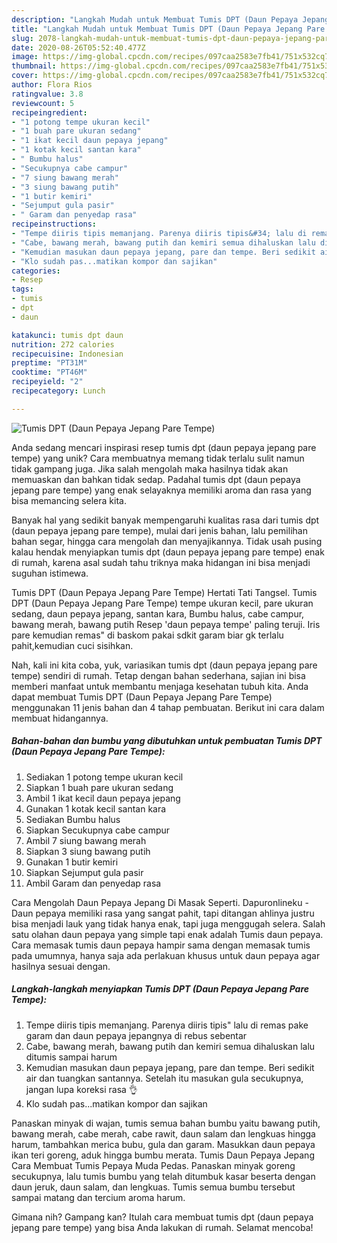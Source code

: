 ```yaml
---
description: "Langkah Mudah untuk Membuat Tumis DPT (Daun Pepaya Jepang Pare Tempe) yang Enak"
title: "Langkah Mudah untuk Membuat Tumis DPT (Daun Pepaya Jepang Pare Tempe) yang Enak"
slug: 2078-langkah-mudah-untuk-membuat-tumis-dpt-daun-pepaya-jepang-pare-tempe-yang-enak
date: 2020-08-26T05:52:40.477Z
image: https://img-global.cpcdn.com/recipes/097caa2583e7fb41/751x532cq70/tumis-dpt-daun-pepaya-jepang-pare-tempe-foto-resep-utama.jpg
thumbnail: https://img-global.cpcdn.com/recipes/097caa2583e7fb41/751x532cq70/tumis-dpt-daun-pepaya-jepang-pare-tempe-foto-resep-utama.jpg
cover: https://img-global.cpcdn.com/recipes/097caa2583e7fb41/751x532cq70/tumis-dpt-daun-pepaya-jepang-pare-tempe-foto-resep-utama.jpg
author: Flora Rios
ratingvalue: 3.8
reviewcount: 5
recipeingredient:
- "1 potong tempe ukuran kecil"
- "1 buah pare ukuran sedang"
- "1 ikat kecil daun pepaya jepang"
- "1 kotak kecil santan kara"
- " Bumbu halus"
- "Secukupnya cabe campur"
- "7 siung bawang merah"
- "3 siung bawang putih"
- "1 butir kemiri"
- "Sejumput gula pasir"
- " Garam dan penyedap rasa"
recipeinstructions:
- "Tempe diiris tipis memanjang. Parenya diiris tipis&#34; lalu di remas pake garam dan daun pepaya jepangnya di rebus sebentar"
- "Cabe, bawang merah, bawang putih dan kemiri semua dihaluskan lalu ditumis sampai harum"
- "Kemudian masukan daun pepaya jepang, pare dan tempe. Beri sedikit air dan tuangkan santannya. Setelah itu masukan gula secukupnya, jangan lupa koreksi rasa 👌"
- "Klo sudah pas...matikan kompor dan sajikan"
categories:
- Resep
tags:
- tumis
- dpt
- daun

katakunci: tumis dpt daun 
nutrition: 272 calories
recipecuisine: Indonesian
preptime: "PT31M"
cooktime: "PT46M"
recipeyield: "2"
recipecategory: Lunch

---
```



![Tumis DPT (Daun Pepaya Jepang Pare Tempe)](https://img-global.cpcdn.com/recipes/097caa2583e7fb41/751x532cq70/tumis-dpt-daun-pepaya-jepang-pare-tempe-foto-resep-utama.jpg)

Anda sedang mencari inspirasi resep tumis dpt (daun pepaya jepang pare tempe) yang unik? Cara membuatnya memang tidak terlalu sulit namun tidak gampang juga. Jika salah mengolah maka hasilnya tidak akan memuaskan dan bahkan tidak sedap. Padahal tumis dpt (daun pepaya jepang pare tempe) yang enak selayaknya memiliki aroma dan rasa yang bisa memancing selera kita.

Banyak hal yang sedikit banyak mempengaruhi kualitas rasa dari tumis dpt (daun pepaya jepang pare tempe), mulai dari jenis bahan, lalu pemilihan bahan segar, hingga cara mengolah dan menyajikannya. Tidak usah pusing kalau hendak menyiapkan tumis dpt (daun pepaya jepang pare tempe) enak di rumah, karena asal sudah tahu triknya maka hidangan ini bisa menjadi suguhan istimewa.

Tumis DPT (Daun Pepaya Jepang Pare Tempe) Hertati Tati Tangsel. Tumis DPT (Daun Pepaya Jepang Pare Tempe) tempe ukuran kecil, pare ukuran sedang, daun pepaya jepang, santan kara, Bumbu halus, cabe campur, bawang merah, bawang putih Resep &#39;daun pepaya tempe&#39; paling teruji. Iris pare kemudian remas&#34; di baskom pakai sdkit garam biar gk terlalu pahit,kemudian cuci sisihkan.


Nah, kali ini kita coba, yuk, variasikan tumis dpt (daun pepaya jepang pare tempe) sendiri di rumah. Tetap dengan bahan sederhana, sajian ini bisa memberi manfaat untuk membantu menjaga kesehatan tubuh kita. Anda dapat membuat Tumis DPT (Daun Pepaya Jepang Pare Tempe) menggunakan 11 jenis bahan dan 4 tahap pembuatan. Berikut ini cara dalam membuat hidangannya.

<!--inarticleads1-->

##### Bahan-bahan dan bumbu yang dibutuhkan untuk pembuatan Tumis DPT (Daun Pepaya Jepang Pare Tempe):

1. Sediakan 1 potong tempe ukuran kecil
1. Siapkan 1 buah pare ukuran sedang
1. Ambil 1 ikat kecil daun pepaya jepang
1. Gunakan 1 kotak kecil santan kara
1. Sediakan  Bumbu halus
1. Siapkan Secukupnya cabe campur
1. Ambil 7 siung bawang merah
1. Siapkan 3 siung bawang putih
1. Gunakan 1 butir kemiri
1. Siapkan Sejumput gula pasir
1. Ambil  Garam dan penyedap rasa


Cara Mengolah Daun Pepaya Jepang Di Masak Seperti. Dapuronlineku - Daun pepaya memiliki rasa yang sangat pahit, tapi ditangan ahlinya justru bisa menjadi lauk yang tidak hanya enak, tapi juga menggugah selera. Salah satu olahan daun pepaya yang simple tapi enak adalah Tumis daun pepaya. Cara memasak tumis daun pepaya hampir sama dengan memasak tumis pada umumnya, hanya saja ada perlakuan khusus untuk daun pepaya agar hasilnya sesuai dengan. 

<!--inarticleads2-->

##### Langkah-langkah menyiapkan Tumis DPT (Daun Pepaya Jepang Pare Tempe):

1. Tempe diiris tipis memanjang. Parenya diiris tipis&#34; lalu di remas pake garam dan daun pepaya jepangnya di rebus sebentar
1. Cabe, bawang merah, bawang putih dan kemiri semua dihaluskan lalu ditumis sampai harum
1. Kemudian masukan daun pepaya jepang, pare dan tempe. Beri sedikit air dan tuangkan santannya. Setelah itu masukan gula secukupnya, jangan lupa koreksi rasa 👌
1. Klo sudah pas...matikan kompor dan sajikan


Panaskan minyak di wajan, tumis semua bahan bumbu yaitu bawang putih, bawang merah, cabe merah, cabe rawit, daun salam dan lengkuas hingga harum, tambahkan merica bubu, gula dan garam. Masukkan daun pepaya ikan teri goreng, aduk hingga bumbu merata. Tumis Daun Pepaya Jepang Cara Membuat Tumis Pepaya Muda Pedas. Panaskan minyak goreng secukupnya, lalu tumis bumbu yang telah ditumbuk kasar beserta dengan daun jeruk, daun salam, dan lengkuas. Tumis semua bumbu tersebut sampai matang dan tercium aroma harum. 

Gimana nih? Gampang kan? Itulah cara membuat tumis dpt (daun pepaya jepang pare tempe) yang bisa Anda lakukan di rumah. Selamat mencoba!
